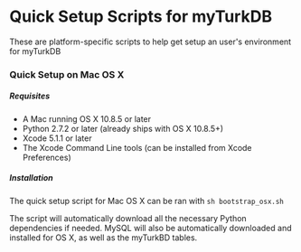 Quick Setup Scripts for myTurkDB
========

These  are platform-specific scripts to help get setup an user's environment for myTurkDB

### Quick Setup on Mac OS X

##### Requisites

+ A Mac running OS X 10.8.5 or later
+ Python 2.7.2 or later (already ships with OS X 10.8.5+)
+ Xcode 5.1.1 or later
+ The Xcode Command Line tools (can be installed from Xcode Preferences)

##### Installation

The quick setup script for Mac OS X can be ran with `sh bootstrap_osx.sh`

The script will automatically download all the necessary Python dependencies if needed.
MySQL will also be automatically downloaded and installed for OS X, as well as the myTurkBD tables.